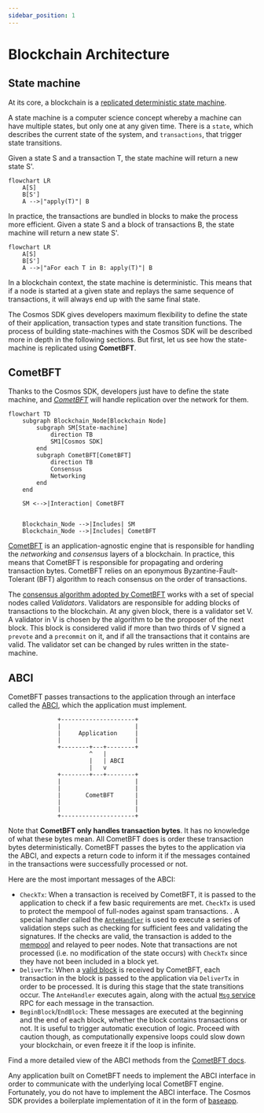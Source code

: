 ```yaml
---
sidebar_position: 1
---
```


# Blockchain Architecture

## State machine

At its core, a blockchain is a [replicated deterministic state machine](https://en.wikipedia.org/wiki/State_machine_replication).

A state machine is a computer science concept whereby a machine can have multiple states, but only one at any given time. There is a `state`, which describes the current state of the system, and `transactions`, that trigger state transitions.

Given a state S and a transaction T, the state machine will return a new state S'.

```mermaid
flowchart LR
    A[S]
    B[S']
    A -->|"apply(T)"| B
```

In practice, the transactions are bundled in blocks to make the process more efficient. Given a state S and a block of transactions B, the state machine will return a new state S'.

```mermaid
flowchart LR
    A[S]
    B[S']
    A -->|"aFor each T in B: apply(T)"| B
```

In a blockchain context, the state machine is deterministic. This means that if a node is started at a given state and replays the same sequence of transactions, it will always end up with the same final state.

The Cosmos SDK gives developers maximum flexibility to define the state of their application, transaction types and state transition functions. The process of building state-machines with the Cosmos SDK will be described more in depth in the following sections. But first, let us see how the state-machine is replicated using **CometBFT**.

## CometBFT

Thanks to the Cosmos SDK, developers just have to define the state machine, and [*CometBFT*](https://docs.cometbft.com/v1.0/explanation/introduction/) will handle replication over the network for them.

```mermaid
flowchart TD
    subgraph Blockchain_Node[Blockchain Node]
        subgraph SM[State-machine]
            direction TB
            SM1[Cosmos SDK]
        end
        subgraph CometBFT[CometBFT]
            direction TB
            Consensus
            Networking
        end
    end

    SM <-->|Interaction| CometBFT


    Blockchain_Node -->|Includes| SM
    Blockchain_Node -->|Includes| CometBFT
```

[CometBFT](https://docs.cometbft.com/v1.0/explanation/introduction/) is an application-agnostic engine that is responsible for handling the *networking* and *consensus* layers of a blockchain. In practice, this means that CometBFT is responsible for propagating and ordering transaction bytes. CometBFT relies on an eponymous Byzantine-Fault-Tolerant (BFT) algorithm to reach consensus on the order of transactions.

The [consensus algorithm adopted by CometBFT](https://docs.cometbft.com/v1.0/explanation/introduction/#consensus-overview) works with a set of special nodes called *Validators*. Validators are responsible for adding blocks of transactions to the blockchain. At any given block, there is a validator set V. A validator in V is chosen by the algorithm to be the proposer of the next block. This block is considered valid if more than two thirds of V signed a `prevote` and a `precommit` on it, and if all the transactions that it contains are valid. The validator set can be changed by rules written in the state-machine.

## ABCI

CometBFT passes transactions to the application through an interface called the [ABCI](https://docs.cometbft.com/v1.0/spec/abci/), which the application must implement.

```text
              +---------------------+
              |                     |
              |     Application     |
              |                     |
              +--------+---+--------+
                       ^   |
                       |   | ABCI
                       |   v
              +--------+---+--------+
              |                     |
              |                     |
              |       CometBFT      |
              |                     |
              |                     |
              +---------------------+
```

Note that **CometBFT only handles transaction bytes**. It has no knowledge of what these bytes mean. All CometBFT does is order these transaction bytes deterministically. CometBFT passes the bytes to the application via the ABCI, and expects a return code to inform it if the messages contained in the transactions were successfully processed or not.

Here are the most important messages of the ABCI:

* `CheckTx`: When a transaction is received by CometBFT, it is passed to the application to check if a few basic requirements are met. `CheckTx` is used to protect the mempool of full-nodes against spam transactions. . A special handler called the [`AnteHandler`](../beginner/04-gas-fees.md#antehandler) is used to execute a series of validation steps such as checking for sufficient fees and validating the signatures. If the checks are valid, the transaction is added to the [mempool](https://docs.cometbft.com/v1.0/explanation/core/mempool) and relayed to peer nodes. Note that transactions are not processed (i.e. no modification of the state occurs) with `CheckTx` since they have not been included in a block yet.
* `DeliverTx`: When a [valid block](https://docs.cometbft.com/v1.0/spec/core/data_structures#block) is received by CometBFT, each transaction in the block is passed to the application via `DeliverTx` in order to be processed. It is during this stage that the state transitions occur. The `AnteHandler` executes again, along with the actual [`Msg` service](../../build/building-modules/03-msg-services.md) RPC for each message in the transaction.
* `BeginBlock`/`EndBlock`: These messages are executed at the beginning and the end of each block, whether the block contains transactions or not. It is useful to trigger automatic execution of logic. Proceed with caution though, as computationally expensive loops could slow down your blockchain, or even freeze it if the loop is infinite.

Find a more detailed view of the ABCI methods from the [CometBFT docs](https://docs.cometbft.com/v1.0/spec/abci/).

Any application built on CometBFT needs to implement the ABCI interface in order to communicate with the underlying local CometBFT engine. Fortunately, you do not have to implement the ABCI interface. The Cosmos SDK provides a boilerplate implementation of it in the form of [baseapp](./03-sdk-design.md#baseapp).
